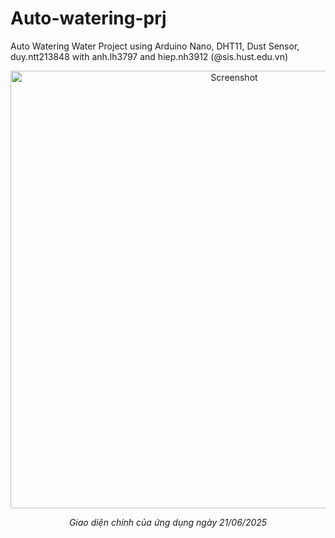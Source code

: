 # Auto-watering-prj
Auto Watering Water Project using Arduino Nano, DHT11, Dust Sensor, duy.ntt213848 with anh.lh3797 and hiep.nh3912 (@sis.hust.edu.vn)
<div align="center">
  <img src="main/Screenshot 2025-06-21 153341.png" alt="Screenshot" width="700">
  <p><em>Giao diện chính của ứng dụng ngày 21/06/2025</em></p>
</div>
